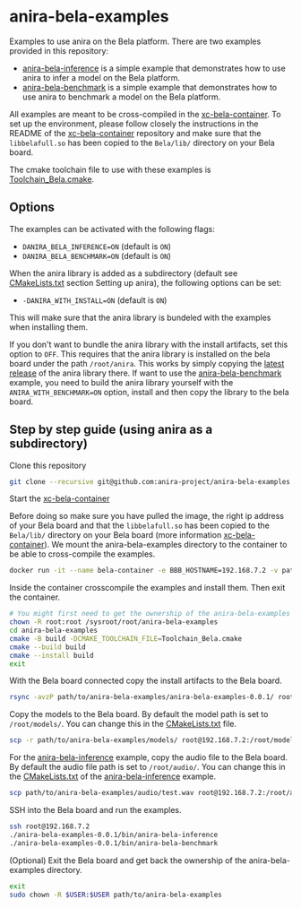 # anira-bela-examples

Examples to use anira on the Bela platform. There are two examples provided in this repository:

- [anira-bela-inference](./anira-bela-inference/) is a simple example that demonstrates how to use anira to infer a model on the Bela platform.
- [anira-bela-benchmark](./anira-bela-benchmark/) is a simple example that demonstrates how to use anira to benchmark a model on the Bela platform.

All examples are meant to be cross-compiled in the [xc-bela-container](https://github.com/pelinski/xc-bela-container). To set up the environment, please follow closely the instructions in the README of the [xc-bela-container](https://github.com/pelinski/xc-bela-container) repository and make sure that the `libbelafull.so` has been copied to the `Bela/lib/` directory on your Bela board.

The cmake toolchain file to use with these examples is [Toolchain_Bela.cmake](./Toolchain_Bela.cmake).

## Options

The examples can be activated with the following flags:

- `DANIRA_BELA_INFERENCE=ON` (default is `ON`)
- `DANIRA_BELA_BENCHMARK=ON` (default is `ON`)

When the anira library is added as a subdirectory (default see [CMakeLists.txt](./CMakeLists.txt) section Setting up anira), the following options can be set:

- `-DANIRA_WITH_INSTALL=ON` (default is `ON`)

This will make sure that the anira library is bundeled with the examples when installing them.

If you don't want to bundle the anira library with the install artifacts, set this option to `OFF`. This requires that the anira library is installed on the bela board under the path `/root/anira`. This works by simply copying the [latest release](https://github.com/anira-project/anira/releases/latest) of the anira library there. If want to use the [anira-bela-benchmark](./anira-bela-benchmark/) example, you need to build the anira library yourself with the `ANIRA_WITH_BENCHMARK=ON` option, install and then copy the library to the bela board.

## Step by step guide (using anira as a subdirectory)

Clone this repository

```bash
git clone --recursive git@github.com:anira-project/anira-bela-examples.git
```

Start the [xc-bela-container](https://github.com/pelinski/xc-bela-container)

Before doing so make sure you have pulled the image, the right ip address of your Bela board and that the `libbelafull.so` has been copied to the `Bela/lib/` directory on your Bela board (more information [xc-bela-container](https://github.com/pelinski/xc-bela-container)). We mount the anira-bela-examples directory to the container to be able to cross-compile the examples.

```bash
docker run -it --name bela-container -e BBB_HOSTNAME=192.168.7.2 -v path/to/anira-bela-examples:/sysroot/root/anira-bela-examples pelinski/xc-bela-container:v1.1.0
```

Inside the container crosscompile the examples and install them. Then exit the container.

```bash
# You might first need to get the ownership of the anira-bela-examples directory
chown -R root:root /sysroot/root/anira-bela-examples
cd anira-bela-examples
cmake -B build -DCMAKE_TOOLCHAIN_FILE=Toolchain_Bela.cmake
cmake --build build
cmake --install build
exit
```

With the Bela board connected copy the install artifacts to the Bela board.

```bash
rsync -avzP path/to/anira-bela-examples/anira-bela-examples-0.0.1/ root@192.168.7.2:~/anira-bela-examples-0.0.1/
```

Copy the models to the Bela board. By default the model path is set to `/root/models/`. You can change this in the [CMakeLists.txt](./CMakeLists.txt) file.

```bash
scp -r path/to/anira-bela-examples/models/ root@192.168.7.2:/root/models/
```

For the [anira-bela-inference](./anira-bela-inference/) example, copy the audio file to the Bela board. By default the audio file path is set to `/root/audio/`. You can change this in the [CMakeLists.txt](./anira-bela-inference/CMakeLists.txt) of the [anira-bela-inference](./anira-bela-inference/) example.

```bash
scp path/to/anira-bela-examples/audio/test.wav root@192.168.7.2:/root/audio/
```

SSH into the Bela board and run the examples.

```bash
ssh root@192.168.7.2
./anira-bela-examples-0.0.1/bin/anira-bela-inference
./anira-bela-examples-0.0.1/bin/anira-bela-benchmark
```

(Optional) Exit the Bela board and get back the ownership of the anira-bela-examples directory.

```bash
exit
sudo chown -R $USER:$USER path/to/anira-bela-examples
```
